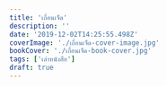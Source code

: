 ```yaml
---
title: 'เถื่อนเจ็ด'
description: ''
date: '2019-12-02T14:25:55.498Z'
coverImage: './เถื่อนเจ็ด-cover-image.jpg'
bookCover: './เถื่อนเจ็ด-book-cover.jpg'
tags: ['เล่าหนังสือ']
draft: true
---
```

